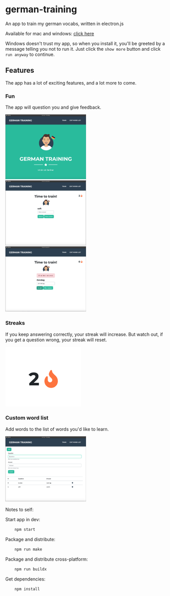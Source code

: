 # german-training
An app to train my german vocabs, written in electron.js

Available for mac and windows: [click here](https://github.com/martijnmeeldijk/german-training/releases/tag/0.1.0)

Windows doesn't trust my app, so when you install it, you'll be greeted by a message telling you not to run it. Just click the `show more` button and click `run anyway` to continue.

## Features

The app has a lot of exciting features, and a lot more to come.

### Fun

The app will question you and give feedback. 

<img src="img/image-20201104184852117.png" alt="image-20201104184852117" width="50%;" />

<img src="img/image-20201104185727984.png" alt="image-20201104185727984" width="50%;" />

<img src="img/image-20201104185020819.png" alt="image-20201104185020819" width="50%;" />



### Streaks

If you keep answering correctly, your streak will increase. But watch out, if you get a question wrong, your streak will reset.

![image-20201104185250105](img/image-20201104185250105.png)

### Custom word list

Add words to the list of words you'd like to learn. 

<img src="img/image-20201104185156061.png" alt="image-20201104185156061" width="50%;" />









Notes to self:

Start app in dev:
```bash 
    npm start
```
Package and distribute:
```bash 
    npm run make
```
Package and distribute cross-platform:
```bash 
    npm run buildx
```
Get dependencies:
```bash 
    npm install
```
